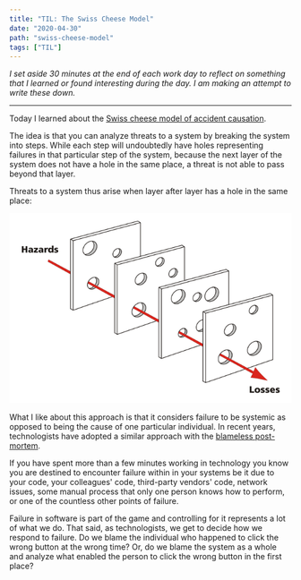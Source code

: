 ```yaml
---
title: "TIL: The Swiss Cheese Model"
date: "2020-04-30"
path: "swiss-cheese-model"
tags: ["TIL"]
---
```


_I set aside 30 minutes at the end of each work day to reflect on something that I learned or found interesting during the day. I am making an attempt to write these down._

____


Today I learned about the [Swiss cheese model of accident causation](https://en.wikipedia.org/wiki/Swiss_cheese_model).

The idea is that you can analyze threats to a system by breaking the system into steps. While each step will undoubtedly have holes representing failures in that particular step of the system, because the next layer of the system does not have a hole in the same place, a threat is not able to pass beyond that  layer.

Threats to a system thus arise when layer after layer has a hole in the same place:

![Swiss cheese model of accident causation](./swiss_cheese_model_of_accident_causation.png)

What I like about this approach is that it considers failure to be systemic as opposed to being the cause of one particular individual. In recent years, technologists have adopted a similar approach with the [blameless post-mortem](https://codeascraft.com/2012/05/22/blameless-postmortems/).

If you have spent more than a few minutes working in technology you know you are destined to encounter failure within in your systems be it due to your code, your colleagues' code, third-party vendors' code, network issues, some manual process that only one person knows how to perform, or one of the countless other points of failure.

Failure in software is part of the game and controlling for it represents a lot of what we do. That said, as technologists, we get to decide how we respond to failure. Do we blame the individual who happened to click the wrong button at the wrong time? Or, do we blame the system as a whole and analyze what enabled the person to click the wrong button in the first place?




